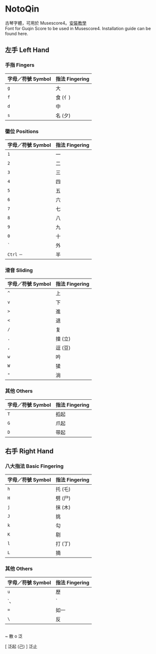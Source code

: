 # NotoQin
古琴字體，可用於 Musescore4。[安裝教學](http://example.net/)<br>
Font for Guqin Score to be used in Musescore4. Installation guide can be found here.

## 左手 Left Hand
### 手指 Fingers
|字母／符號 Symbol | 指法 Fingering |
|------------|-------|
|`g`         |大     |
|`f`         |食 (亻)|
|`d`         |中     |
|`s`         |名 (夕)|

### 徽位 Positions
|字母／符號 Symbol | 指法 Fingering |
|------------|-------|
|`1`         |一     |
|`2`         |二     |
|`3`         |三     |
|`4`         |四     |
|`5`         |五     |
|`6`         |六     |
|`7`         |七     |
|`8`         |八     |
|`9`         |九     |
|`0`         |十     |
|`` ` ``     |外     |
|`Ctrl` `－`        |半     |

### 滑音 Sliding
|字母／符號 Symbol | 指法 Fingering |
|------------|-------|
|`^`         |上     |
|`v`         |下     |
|`>`         |進     |
|`<`         |退     |
|`/`         |复     |
|`.`         |撞 (立)|
|`,`         |逗 (豆)|
|`w`         |吟     |
|`W`         |猱     |
|`"`         |淌     |

### 其他 Others
|字母／符號 Symbol | 指法 Fingering |
|------------|-------|
|`T`         |搯起   |
|`G`         |爪起   |
|`D`         |带起   |

## 右手 Right Hand
### 八大指法 Basic Fingering
|字母／符號 Symbol | 指法 Fingering |
|------------|-------|
|`h`         |托 (乇)|
|`H`         |劈 (尸)|
|`j`         |抹 (木)|
|`J`         |挑     |
|`k`         |勾     |
|`K`         |剔     |
|`l`         |打 (丁)|
|`L`         |摘     |

### 其他 Others
|字母／符號 Symbol | 指法 Fingering |
|------------|-------|
|`u`         |歷     |
|`、|`         |撮     |
|`=`           |如一   |
|`\`           | 反    |

## 
~ 散
o 泛

[ 泛起 (己)
] 泛止





